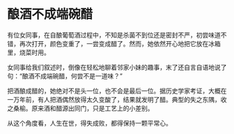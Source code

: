 # 酿酒不成端碗醋

有位女同事，在自酿葡萄酒过程中，不知是杀菌不到位还是密封不严，初尝味道不错，再次打开，颜色变重了，一尝变成醋了。然而，她依然开心地把它放在冰箱里，烧菜时用。 

女同事给我们叙述时，倒像在轻松地聊着邻家小妹的趣事，末了还自言自语地说了句：“酿酒不成端碗醋，何尝不是一道味？” 

把酒酿成醋的，她绝对不是头一位，也不会是最后一位。据历史学家考证，大概在一万年前，有人把酒偶然放得太久变酸了，结果就发明了醋。典型的失之东隅，收之桑榆。原来酒和醋源出同门，只是工艺上的小差别。 

从这个角度看，人生在世，得失成败，都得保持一颗平常心。